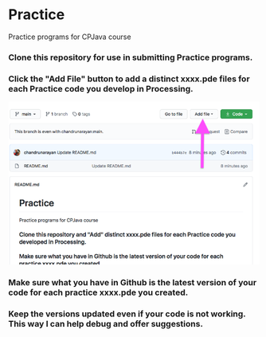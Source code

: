# Practice
Practice programs for CPJava course

### Clone this repository for use in submitting Practice programs. 
### Click the "Add File" button to add a distinct xxxx.pde files for each Practice code you develop in Processing. 
![alt text][addfile]
### Make sure what you have in Github is the latest version of your code for each practice xxxx.pde you created.
### Keep the versions updated even if your code is not working. This way I can help debug and offer suggestions.  

[addfile]: addfile.png "addfile"
